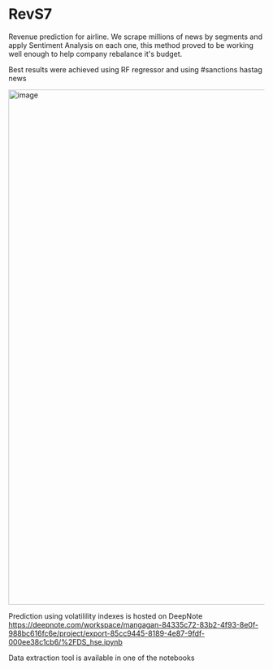 # RevS7
Revenue prediction for airline. We scrape millions of news by segments and apply Sentiment Analysis on each one, this method proved to be working well enough to help company rebalance it's budget.

Best results were achieved using RF regressor and using #sanctions hastag news


<img width="1015" alt="image" src="https://user-images.githubusercontent.com/113827076/210235797-fedbcf67-b898-4b16-8ba8-6f0f5d82b6cc.png">


Prediction using volatilility indexes is hosted on DeepNote https://deepnote.com/workspace/mangagan-84335c72-83b2-4f93-8e0f-988bc616fc6e/project/export-85cc9445-8189-4e87-9fdf-000ee38c1cb6/%2FDS_hse.ipynb

Data extraction tool is available in one of the notebooks
